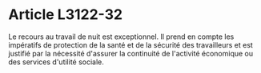 # Article L3122-32

Le recours au travail de nuit est exceptionnel. Il prend en compte les impératifs de protection de la santé et de la sécurité des travailleurs et est justifié par la nécessité d'assurer la continuité de l'activité économique ou des services d'utilité sociale.